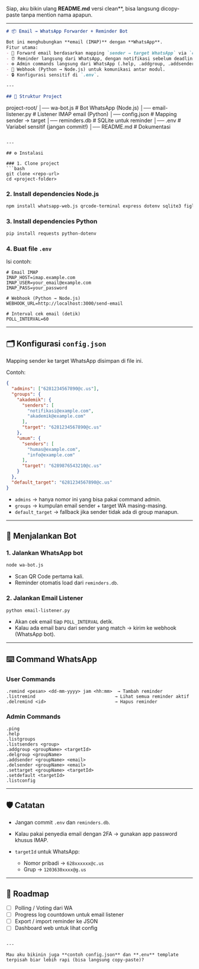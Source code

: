 Siap, aku bikin ulang **README.md** versi clean\*\*, bisa langsung dicopy-paste tanpa mention nama apapun.

---

```markdown
# 📦 Email → WhatsApp Forwarder + Reminder Bot  

Bot ini menghubungkan **email (IMAP)** dengan **WhatsApp**.  
Fitur utama:  
- 🔄 Forward email berdasarkan mapping `sender → target WhatsApp` via `config.json`.  
- ⏰ Reminder langsung dari WhatsApp, dengan notifikasi sebelum deadline.  
- ⚙️ Admin commands langsung dari WhatsApp (.help, .addgroup, .addsender, dst).  
- 📡 Webhook (Python → Node.js) untuk komunikasi antar modul.  
- 🔒 Konfigurasi sensitif di `.env`.  

---

## 📂 Struktur Project
```

project-root/
│── wa-bot.js         # Bot WhatsApp (Node.js)
│── email-listener.py # Listener IMAP email (Python)
│── config.json       # Mapping sender → target
│── reminders.db      # SQLite untuk reminder
│── .env              # Variabel sensitif (jangan commit!)
│── README.md         # Dokumentasi

````

---

## ⚙️ Instalasi

### 1. Clone project
```bash
git clone <repo-url>
cd <project-folder>
````

### 2. Install dependencies Node.js

```bash
npm install whatsapp-web.js qrcode-terminal express dotenv sqlite3 figlet chalk
```

### 3. Install dependencies Python

```bash
pip install requests python-dotenv
```

### 4. Buat file `.env`

Isi contoh:

```env
# Email IMAP
IMAP_HOST=imap.example.com
IMAP_USER=your_email@example.com
IMAP_PASS=your_password

# Webhook (Python → Node.js)
WEBHOOK_URL=http://localhost:3000/send-email

# Interval cek email (detik)
POLL_INTERVAL=60
```

---

## 🗂️ Konfigurasi `config.json`

Mapping sender ke target WhatsApp disimpan di file ini.

Contoh:

```json
{
  "admins": ["6281234567890@c.us"],
  "groups": {
    "akademik": {
      "senders": [
        "notifikasi@example.com",
        "akademik@example.com"
      ],
      "target": "6281234567890@c.us"
    },
    "umum": {
      "senders": [
        "humas@example.com",
        "info@example.com"
      ],
      "target": "6289876543210@c.us"
    }
  },
  "default_target": "6281234567890@c.us"
}
```

* `admins` → hanya nomor ini yang bisa pakai command admin.
* `groups` → kumpulan email sender + target WA masing-masing.
* `default_target` → fallback jika sender tidak ada di group manapun.

---

## 🚀 Menjalankan Bot

### 1. Jalankan WhatsApp bot

```bash
node wa-bot.js
```

* Scan QR Code pertama kali.
* Reminder otomatis load dari `reminders.db`.

### 2. Jalankan Email Listener

```bash
python email-listener.py
```

* Akan cek email tiap `POLL_INTERVAL` detik.
* Kalau ada email baru dari sender yang match → kirim ke webhook (WhatsApp bot).

---

## ⌨️ Command WhatsApp

### User Commands

```
.remind <pesan> <dd-mm-yyyy> jam <hh:mm>  → Tambah reminder
.listremind                              → Lihat semua reminder aktif
.delremind <id>                          → Hapus reminder
```

### Admin Commands

```
.ping
.help
.listgroups
.listsenders <group>
.addgroup <groupName> <targetId>
.delgroup <groupName>
.addsender <groupName> <email>
.delsender <groupName> <email>
.settarget <groupName> <targetId>
.setdefault <targetId>
.listconfig
```

---

## 🛡️ Catatan

* Jangan commit `.env` dan `reminders.db`.
* Kalau pakai penyedia email dengan 2FA → gunakan app password khusus IMAP.
* `targetId` untuk WhatsApp:

  * Nomor pribadi → `628xxxxxx@c.us`
  * Grup → `1203630xxxx@g.us`

---

## 📌 Roadmap

* [ ] Polling / Voting dari WA
* [ ] Progress log countdown untuk email listener
* [ ] Export / import reminder ke JSON
* [ ] Dashboard web untuk lihat config

```

---

Mau aku bikinin juga **contoh config.json** dan **.env** template terpisah biar lebih rapi (bisa langsung copy-paste)?
```
